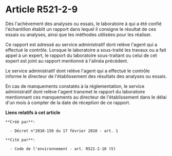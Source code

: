 # Article R521-2-9

Dès l'achèvement des analyses ou essais, le laboratoire à qui a été confié l'échantillon établit un rapport dans lequel il
consigne le résultat de ces essais ou analyses, ainsi que les méthodes utilisées pour les réaliser.

Ce rapport est adressé au service administratif dont relève l'agent qui a effectué le contrôle. Lorsque le laboratoire a
sous-traité les travaux ou a fait appel à un expert, le rapport du laboratoire sous-traitant ou celui de cet expert est joint
au rapport mentionné à l'alinéa précédent.

Le service administratif dont relève l'agent qui a effectué le contrôle informe le directeur de l'établissement des résultats
des analyses ou essais.

En cas de manquements constatés à la réglementation, le service administratif dont relève l'agent transmet le rapport du
laboratoire mentionnant ces manquements au directeur de l'établissement dans le délai d'un mois à compter de la date de
réception de ce rapport.

**Liens relatifs à cet article**

	**Créé par**:

	  - Décret n°2010-150 du 17 février 2010 - art. 1

	**Cité par**:

	  - Code de l'environnement - art. R521-2-10 (V)
